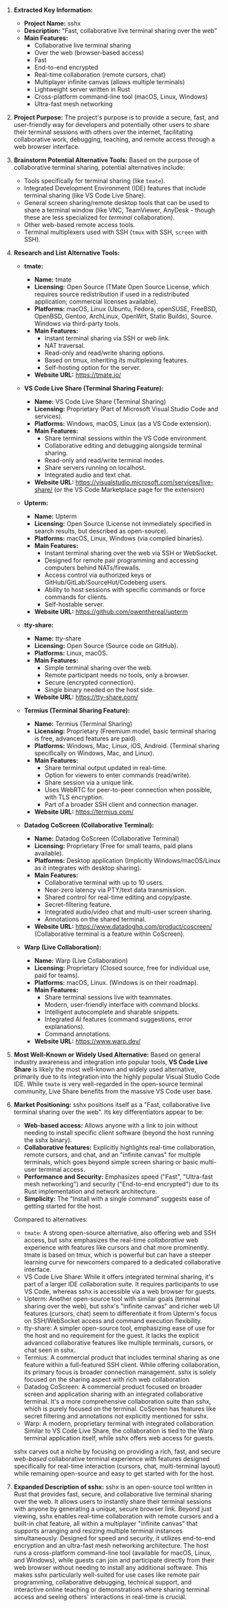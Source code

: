 1.  **Extracted Key Information:**
    *   **Project Name:** sshx
    *   **Description:** "Fast, collaborative live terminal sharing over the web"
    *   **Main Features:**
        *   Collaborative live terminal sharing
        *   Over the web (browser-based access)
        *   Fast
        *   End-to-end encrypted
        *   Real-time collaboration (remote cursors, chat)
        *   Multiplayer infinite canvas (allows multiple terminals)
        *   Lightweight server written in Rust
        *   Cross-platform command-line tool (macOS, Linux, Windows)
        *   Ultra-fast mesh networking

2.  **Project Purpose:**
    The project's purpose is to provide a secure, fast, and user-friendly way for developers and potentially other users to share their terminal sessions with others over the internet, facilitating collaborative work, debugging, teaching, and remote access through a web browser interface.

3.  **Brainstorm Potential Alternative Tools:**
    Based on the purpose of collaborative terminal sharing, potential alternatives include:
    *   Tools specifically for terminal sharing (like `tmate`).
    *   Integrated Development Environment (IDE) features that include terminal sharing (like VS Code Live Share).
    *   General screen sharing/remote desktop tools that can be used to share a terminal window (like VNC, TeamViewer, AnyDesk - though these are less specialized for *terminal* collaboration).
    *   Other web-based remote access tools.
    *   Terminal multiplexers used with SSH (`tmux` with SSH, `screen` with SSH).

4.  **Research and List Alternative Tools:**

    *   **tmate:**
        *   **Name:** tmate
        *   **Licensing:** Open Source (TMate Open Source License, which requires source redistribution if used in a redistributed application; commercial licenses available).
        *   **Platforms:** macOS, Linux (Ubuntu, Fedora, openSUSE, FreeBSD, OpenBSD, Gentoo, ArchLinux, OpenWrt, Static Builds), Source. Windows via third-party tools.
        *   **Main Features:**
            *   Instant terminal sharing via SSH or web link.
            *   NAT traversal.
            *   Read-only and read/write sharing options.
            *   Based on tmux, inheriting its multiplexing features.
            *   Self-hosting option for the server.
        *   **Website URL:** https://tmate.io/

    *   **VS Code Live Share (Terminal Sharing Feature):**
        *   **Name:** VS Code Live Share (Terminal Sharing)
        *   **Licensing:** Proprietary (Part of Microsoft Visual Studio Code and services).
        *   **Platforms:** Windows, macOS, Linux (as a VS Code extension).
        *   **Main Features:**
            *   Share terminal sessions within the VS Code environment.
            *   Collaborative editing and debugging alongside terminal sharing.
            *   Read-only and read/write terminal modes.
            *   Share servers running on localhost.
            *   Integrated audio and text chat.
        *   **Website URL:** https://visualstudio.microsoft.com/services/live-share/ (or the VS Code Marketplace page for the extension)

    *   **Upterm:**
        *   **Name:** Upterm
        *   **Licensing:** Open Source (License not immediately specified in search results, but described as open-source).
        *   **Platforms:** macOS, Linux, Windows (via compiled binaries).
        *   **Main Features:**
            *   Instant terminal sharing over the web via SSH or WebSocket.
            *   Designed for remote pair programming and accessing computers behind NATs/firewalls.
            *   Access control via authorized keys or GitHub/GitLab/SourceHut/Codeberg users.
            *   Ability to host sessions with specific commands or force commands for clients.
            *   Self-hostable server.
        *   **Website URL:** https://github.com/owenthereal/upterm

    *   **tty-share:**
        *   **Name:** tty-share
        *   **Licensing:** Open Source (Source code on GitHub).
        *   **Platforms:** Linux, macOS.
        *   **Main Features:**
            *   Simple terminal sharing over the web.
            *   Remote participant needs no tools, only a browser.
            *   Secure (encrypted connection).
            *   Single binary needed on the host side.
        *   **Website URL:** https://tty-share.com/

    *   **Termius (Terminal Sharing Feature):**
        *   **Name:** Termius (Terminal Sharing)
        *   **Licensing:** Proprietary (Freemium model, basic terminal sharing is free, advanced features are paid).
        *   **Platforms:** Windows, Mac, Linux, iOS, Android. (Terminal sharing specifically on Windows, Mac, and Linux).
        *   **Main Features:**
            *   Share terminal output updated in real-time.
            *   Option for viewers to enter commands (read/write).
            *   Share session via a unique link.
            *   Uses WebRTC for peer-to-peer connection when possible, with TLS encryption.
            *   Part of a broader SSH client and connection manager.
        *   **Website URL:** https://termius.com/

    *   **Datadog CoScreen (Collaborative Terminal):**
        *   **Name:** Datadog CoScreen (Collaborative Terminal)
        *   **Licensing:** Proprietary (Free for small teams, paid plans available).
        *   **Platforms:** Desktop application (Implicitly Windows/macOS/Linux as it integrates with desktop sharing).
        *   **Main Features:**
            *   Collaborative terminal with up to 10 users.
            *   Near-zero latency via PTY/text data transmission.
            *   Shared control for real-time editing and copy/paste.
            *   Secret-filtering feature.
            *   Integrated audio/video chat and multi-user screen sharing.
            *   Annotations on the shared terminal.
        *   **Website URL:** https://www.datadoghq.com/product/coscreen/ (Collaborative terminal is a feature within CoScreen).

    *   **Warp (Live Collaboration):**
        *   **Name:** Warp (Live Collaboration)
        *   **Licensing:** Proprietary (Closed source, free for individual use, paid for teams).
        *   **Platforms:** macOS, Linux. (Windows is on their roadmap).
        *   **Main Features:**
            *   Share terminal sessions live with teammates.
            *   Modern, user-friendly interface with command blocks.
            *   Intelligent autocomplete and sharable snippets.
            *   Integrated AI features (command suggestions, error explanations).
            *   Command annotations.
        *   **Website URL:** https://www.warp.dev/

5.  **Most Well-Known or Widely Used Alternative:**
    Based on general industry awareness and integration into popular tools, **VS Code Live Share** is likely the most well-known and widely used alternative, primarily due to its integration into the highly popular Visual Studio Code IDE. While `tmate` is very well-regarded in the open-source terminal community, Live Share benefits from the massive VS Code user base.

6.  **Market Positioning:**
    sshx positions itself as a "Fast, collaborative live terminal sharing over the web". Its key differentiators appear to be:
    *   **Web-based access:** Allows anyone with a link to join without needing to install specific client software (beyond the host running the sshx binary).
    *   **Collaborative features:** Explicitly highlights real-time collaboration, remote cursors, and chat, and an "infinite canvas" for multiple terminals, which goes beyond simple screen sharing or basic multi-user terminal access.
    *   **Performance and Security:** Emphasizes speed ("Fast", "Ultra-fast mesh networking") and security ("End-to-end encrypted") due to its Rust implementation and network architecture.
    *   **Simplicity:** The "Install with a single command" suggests ease of getting started for the host.

    Compared to alternatives:
    *   `tmate`: A strong open-source alternative, also offering web and SSH access, but sshx emphasizes the real-time *collaborative* web experience with features like cursors and chat more prominently. tmate is based on tmux, which is powerful but can have a steeper learning curve for newcomers compared to a dedicated collaborative interface.
    *   VS Code Live Share: While it offers integrated terminal sharing, it's part of a larger IDE collaboration suite. It requires participants to use VS Code, whereas sshx is accessible via a web browser for guests.
    *   Upterm: Another open-source tool with similar goals (terminal sharing over the web), but sshx's "infinite canvas" and richer web UI features (cursors, chat) seem to differentiate it from Upterm's focus on SSH/WebSocket access and command execution flexibility.
    *   tty-share: A simpler open-source tool, emphasizing ease of use for the host and no requirement for the guest. It lacks the explicit advanced collaborative features like multiple terminals, cursors, or chat seen in sshx.
    *   Termius: A commercial product that includes terminal sharing as one feature within a full-featured SSH client. While offering collaboration, its primary focus is broader connection management. sshx is solely focused on the sharing aspect with rich web collaboration.
    *   Datadog CoScreen: A commercial product focused on broader screen and application sharing with an integrated collaborative terminal. It's a more comprehensive collaboration suite than sshx, which is purely focused on the terminal. CoScreen has features like secret filtering and annotations not explicitly mentioned for sshx.
    *   Warp: A modern, proprietary terminal with integrated collaboration. Similar to VS Code Live Share, the collaboration is tied to the Warp terminal application itself, while sshx offers web access for guests.

    sshx carves out a niche by focusing on providing a rich, fast, and secure *web-based* collaborative terminal experience with features designed specifically for real-time interaction (cursors, chat, multi-terminal layout) while remaining open-source and easy to get started with for the host.

7.  **Expanded Description of sshx:**
    sshx is an open-source tool written in Rust that provides fast, secure, and collaborative live terminal sharing over the web. It allows users to instantly share their terminal sessions with anyone by generating a unique, secure browser link. Beyond just viewing, sshx enables real-time collaboration with remote cursors and a built-in chat feature, all within a multiplayer "infinite canvas" that supports arranging and resizing multiple terminal instances simultaneously. Designed for speed and security, it utilizes end-to-end encryption and an ultra-fast mesh networking architecture. The host runs a cross-platform command-line tool (available for macOS, Linux, and Windows), while guests can join and participate directly from their web browser without needing to install any additional software. This makes sshx particularly well-suited for use cases like remote pair programming, collaborative debugging, technical support, and interactive online teaching or demonstrations where sharing terminal access and seeing others' interactions in real-time is crucial.